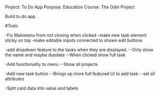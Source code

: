Project: To Do App
Purpose: Education 
Course: The Odin Project

Build to do app.


#Todo

-Fix Mainmenu from not closing when clicked
-make new task element sticky on top
-make editable inputs connected to shown edit buttons

-add dropdown feature to the tasks when they are displayed.
--Only show the name and maybe duedate
--When clicked show full task

-Add functionality to menu
--Show all projects

-Add new task button
--Brings up more full featured UI to add task
--set all attributes

-Split card data into value and labels